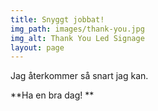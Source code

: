 ```yaml
---
title: Snyggt jobbat!
img_path: images/thank-you.jpg
img_alt: Thank You Led Signage
layout: page
---
```

Jag återkommer så snart jag kan.

**Ha en bra dag! **
